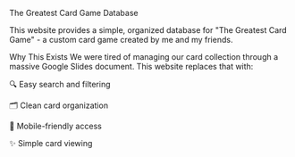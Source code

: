 The Greatest Card Game Database

This website provides a simple, organized database for "The Greatest Card Game" - a custom card game created by me and my friends.

Why This Exists
We were tired of managing our card collection through a massive Google Slides document. This website replaces that with:

🔍 Easy search and filtering

🗂️ Clean card organization

📱 Mobile-friendly access

✨ Simple card viewing
